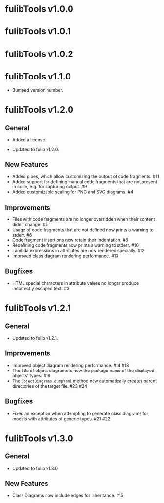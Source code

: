# fulibTools v1.0.0

# fulibTools v1.0.1

# fulibTools v1.0.2

# fulibTools v1.1.0

* Bumped version number.

# fulibTools v1.2.0

## General

+ Added a license.
* Updated to fulib v1.2.0.

## New Features

+ Added pipes, which allow customizing the output of code fragments. #11
+ Added support for defining manual code fragments that are not present in code, e.g. for capturing output. #9
+ Added customizable scaling for PNG and SVG diagrams. #4

## Improvements

* Files with code fragments are no longer overridden when their content didn't change. #5
* Usage of code fragments that are not defined now prints a warning to stderr. #6
* Code fragment insertions now retain their indentation. #8
* Redefining code fragments now prints a warning to stderr. #10
* Lambda expressions in attributes are now rendered specially. #12
* Improved class diagram rendering performance. #13

## Bugfixes

* HTML special characters in attribute values no longer produce incorrectly escaped text. #3

# fulibTools v1.2.1

## General

* Updated to fulib v1.2.1.

## Improvements

* Improved object diagram rendering performance. #14 #18
* The title of object diagrams is now the package name of the displayed objects' types. #19
* The `ObjectDiagrams.dumpYaml` method now automatically creates parent directories of the target file. #23 #24

## Bugfixes

* Fixed an exception when attempting to generate class diagrams for models with attributes of generic types. #21 #22

# fulibTools v1.3.0

## General

* Updated to fulib v1.3.0

## New Features

+ Class Diagrams now include edges for inheritance. #15

